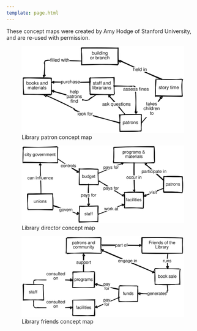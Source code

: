 ```yaml
---
template: page.html
---
```


These concept maps were created by Amy Hodge of Stanford University,
and are re-used with permission.

<figure>
  <img src="library-patron-concept-map.svg" alt="Library patron concept map"/>
  <figcaption>Library patron concept map</figcaption>
</figure>

<figure>
  <img src="library-director-concept-map.svg" alt="Library director concept map"/>
  <figcaption>Library director concept map</figcaption>
</figure>

<figure>
  <img src="library-friends-concept-map.svg" alt="Library friends concept map"/>
  <figcaption>Library friends concept map</figcaption>
</figure>
